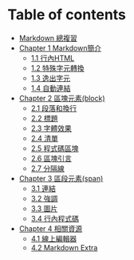 # Table of contents

* [Markdown 總複習](README.md)
* [Chapter 1 Markdown簡介](<Chapter 1 Markdown簡介/README.md>)
  * [1.1 行內HTML](<Chapter 1 Markdown簡介/1.1 行內HTML.md>)
  * [1.2 特殊字元轉換](<Chapter 1 Markdown簡介/1.2 特殊字元轉換.md>)
  * [1.3 逸出字元](<Chapter 1 Markdown簡介/1.3 逸出字元.md>)
  * [1.4 自動連結](<Chapter 1 Markdown簡介/1.4 自動連結.md>)
* [Chapter 2 區塊元素(block)](<Chapter 2 區塊元素(block)/README.md>)
  * [2.1 段落和換行](<Chapter 2 區塊元素(block)/2.1 段落和換行.md>)
  * [2.2 標題](<Chapter 2 區塊元素(block)/2.2 標題.md>)
  * [2.3 字體效果](<Chapter 2 區塊元素(block)/2.3 字體效果.md>)
  * [2.4 清單](<Chapter 2 區塊元素(block)/2.4 清單.md>)
  * [2.5 程式碼區塊](<Chapter 2 區塊元素(block)/2.5 程式碼區塊.md>)
  * [2.6 區塊引言](<Chapter 2 區塊元素(block)/2.6 區塊引言.md>)
  * [2.7 分隔線](<Chapter 2 區塊元素(block)/2.7 分隔線.md>)
* [Chapter 3 區段元素(span)](<Chapter 3 區段元素(span)/README.md>)
  * [3.1 連結](<Chapter 3 區段元素(span)/3.1 連結.md>)
  * [3.2 強調](<Chapter 3 區段元素(span)/3.2 強調.md>)
  * [3.3 圖片](<Chapter 3 區段元素(span)/3.3 圖片.md>)
  * [3.4 行內程式碼](<Chapter 3 區段元素(span)/3.4 行內程式碼.md>)
* [Chapter 4 相關資源](<Chapter 4 相關資源/README.md>)
  * [4.1 線上編輯器](<Chapter 4 相關資源/4.1 線上編輯器.md>)
  * [4.2 Markdown Extra](<Chapter 4 相關資源/4.2 Markdown Extra.md>)

